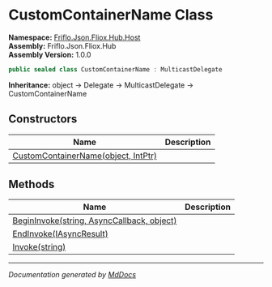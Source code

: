﻿<!--  
  <auto-generated>   
    The contents of this file were generated by a tool.  
    Changes to this file may be list if the file is regenerated  
  </auto-generated>   
-->

# CustomContainerName Class

**Namespace:** [Friflo.Json.Fliox.Hub.Host](../index.md)  
**Assembly:** Friflo.Json.Fliox.Hub  
**Assembly Version:** 1.0.0

```csharp
public sealed class CustomContainerName : MulticastDelegate
```

**Inheritance:** object → Delegate → MulticastDelegate → CustomContainerName

## Constructors

| Name                                                         | Description |
| ------------------------------------------------------------ | ----------- |
| [CustomContainerName(object, IntPtr)](constructors/index.md) |             |

## Methods

| Name                                                                 | Description |
| -------------------------------------------------------------------- | ----------- |
| [BeginInvoke(string, AsyncCallback, object)](methods/BeginInvoke.md) |             |
| [EndInvoke(IAsyncResult)](methods/EndInvoke.md)                      |             |
| [Invoke(string)](methods/Invoke.md)                                  |             |

___

*Documentation generated by [MdDocs](https://github.com/ap0llo/mddocs)*
